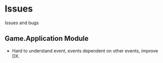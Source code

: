# Issues

Issues and bugs

## Game.Application Module

- Hard to understand event, events dependent on other events, improve DX.

